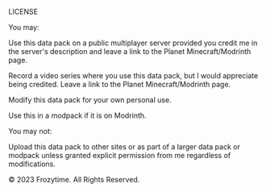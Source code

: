 LICENSE

You may:

Use this data pack on a public multiplayer server provided you credit me in the server's description and leave a link to the Planet Minecraft/Modrinth page.

Record a video series where you use this data pack, but I would appreciate being credited. Leave a link to the Planet Minecraft/Modrinth page. 

Modify this data pack for your own personal use.

Use this in a modpack if it is on Modrinth.

You may not:

Upload this data pack to other sites or as part of a larger data pack or modpack unless granted explicit permission from me regardless of modifications.

© 2023 Frozytime. All Rights Reserved.
